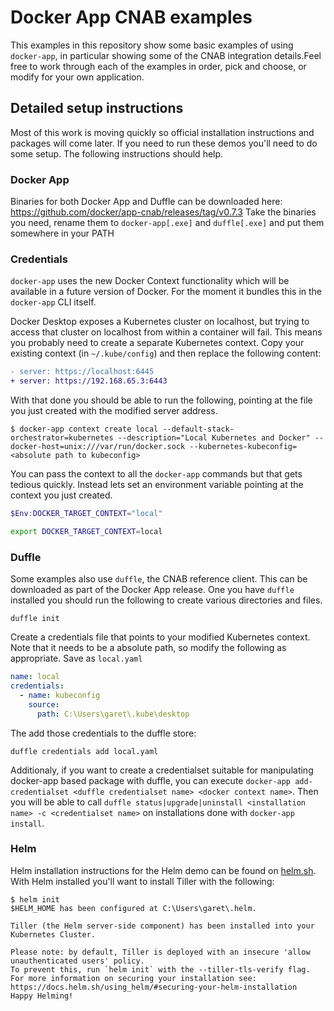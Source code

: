 # Docker App CNAB examples

This examples in this repository show some basic examples of using `docker-app`, in particular showing some of the CNAB integration details.Feel free to work through each of the examples in order, pick and choose, or modify for your own application.


## Detailed setup instructions

Most of this work is moving quickly so official installation instructions and packages will come later. If you need to run these demos you'll need to do some setup. The following instructions should help.

### Docker App

Binaries for both Docker App and Duffle can be downloaded here: https://github.com/docker/app-cnab/releases/tag/v0.7.3
Take the binaries you need, rename them to `docker-app[.exe]` and `duffle[.exe]` and put them somewhere in your PATH

### Credentials

`docker-app` uses the new Docker Context functionality which will be available in a future version of Docker. For the moment it bundles this in the `docker-app` CLI itself.

Docker Desktop exposes a Kubernetes cluster on localhost, but trying to access that cluster on localhost from within a container will fail. This means you probably need to create a separate Kubernetes context. Copy your existing context (in `~/.kube/config`) and then replace the following content:

```diff
- server: https://localhost:6445
+ server: https://192.168.65.3:6443
```

With that done you should be able to run the following, pointing at the file you just created with the modified server address.

```console
$ docker-app context create local --default-stack-orchestrator=kubernetes --description="Local Kubernetes and Docker" --docker-host=unix:///var/run/docker.sock --kubernetes-kubeconfig=<absolute path to kubeconfig>
```

You can pass the context to all the `docker-app` commands but that gets tedious quickly. Instead lets set an environment variable pointing at the context you just created.

```powershell
$Env:DOCKER_TARGET_CONTEXT="local"
```

```bash
export DOCKER_TARGET_CONTEXT=local
```


### Duffle

Some examples also use `duffle`, the CNAB reference client. This can be downloaded as part of the Docker App release. One you have `duffle` installed you should run the following to create various directories and files.

```console
duffle init
```

Create a credentials file that points to your modified Kubernetes context. Note that it needs to be a absolute path, so
modify the following as appropriate. Save as `local.yaml`

```yaml
name: local
credentials:
  - name: kubeconfig
    source:
      path: C:\Users\garet\.kube\desktop
```

The add those credentials to the duffle store:

```console
duffle credentials add local.yaml
```

Additionaly, if you want to create a credentialset suitable for manipulating docker-app based package with duffle, you can execute `docker-app add-credentialset <duffle credentialset name> <docker context name>`. Then you will be able to call `duffle status|upgrade|uninstall <installation name> -c <credentialset name>` on installations done with `docker-app install`.

### Helm

Helm installation instructions for the Helm demo can be found on [helm.sh](https://helm.sh/). With Helm installed you'll want to install Tiller with the following:

```console
$ helm init
$HELM_HOME has been configured at C:\Users\garet\.helm.

Tiller (the Helm server-side component) has been installed into your Kubernetes Cluster.

Please note: by default, Tiller is deployed with an insecure 'allow unauthenticated users' policy.
To prevent this, run `helm init` with the --tiller-tls-verify flag.
For more information on securing your installation see: https://docs.helm.sh/using_helm/#securing-your-helm-installation
Happy Helming!
```
